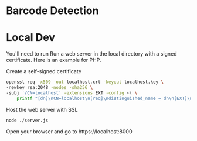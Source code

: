# Barcode Detection

# Local Dev

You'll need to run Run a web server in the local directory with a signed certificate. Here is an example for PHP.

Create a self-signed certificate

```bash
openssl req -x509 -out localhost.crt -keyout localhost.key \
-newkey rsa:2048 -nodes -sha256 \
-subj '/CN=localhost' -extensions EXT -config <( \
	printf "[dn]\nCN=localhost\n[req]\ndistinguished_name = dn\n[EXT]\nsubjectAltName=DNS:localhost\nkeyUsage=digitalSignature\nextendedKeyUsage=serverAuth")
```

Host the web server with SSL

```bash
node ./server.js
```

Open your browser and go to https://localhost:8000
